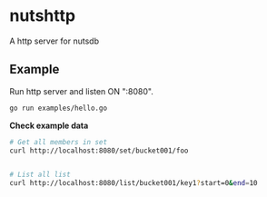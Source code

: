 # nutshttp

A http server for nutsdb

## Example

Run http server and listen ON ":8080".

```bash
go run examples/hello.go
```

**Check example data**

```bash
# Get all members in set
curl http://localhost:8080/set/bucket001/foo


# List all list
curl http://localhost:8080/list/bucket001/key1?start=0&end=10
```
